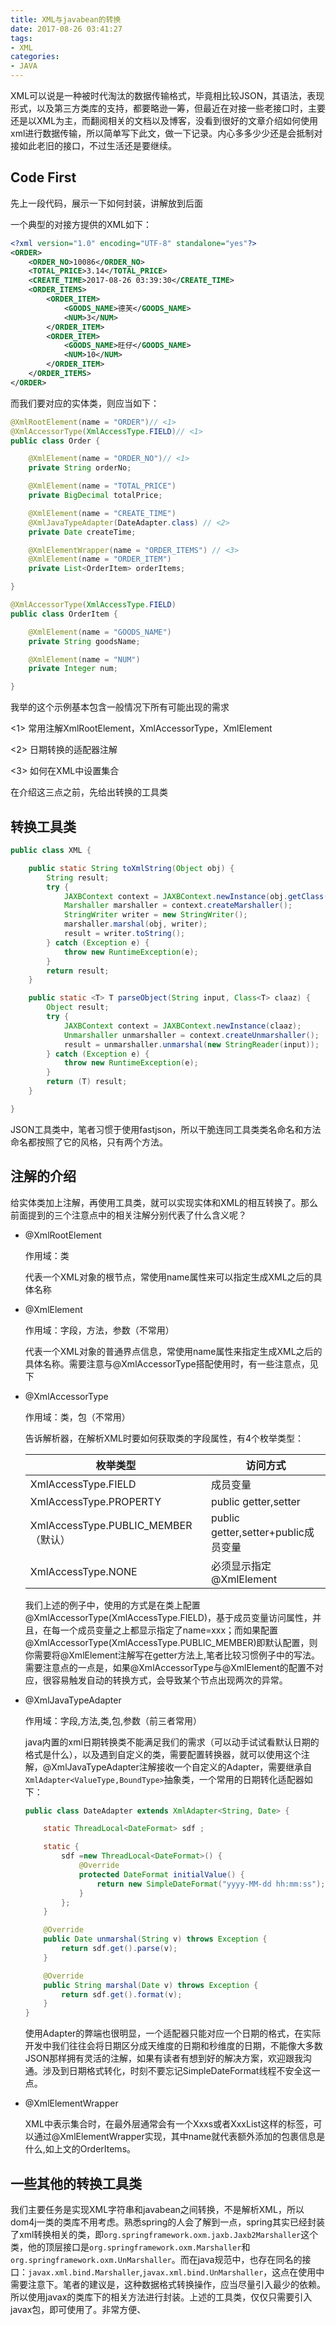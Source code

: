 ```yaml
---
title: XML与javabean的转换
date: 2017-08-26 03:41:27
tags: 
- XML
categories:
- JAVA
---
```




XML可以说是一种被时代淘汰的数据传输格式，毕竟相比较JSON，其语法，表现形式，以及第三方类库的支持，都要略逊一筹，但最近在对接一些老接口时，主要还是以XML为主，而翻阅相关的文档以及博客，没看到很好的文章介绍如何使用xml进行数据传输，所以简单写下此文，做一下记录。内心多多少少还是会抵制对接如此老旧的接口，不过生活还是要继续。

## Code First

先上一段代码，展示一下如何封装，讲解放到后面

一个典型的对接方提供的XML如下：

```xml
<?xml version="1.0" encoding="UTF-8" standalone="yes"?>
<ORDER>
    <ORDER_NO>10086</ORDER_NO>
    <TOTAL_PRICE>3.14</TOTAL_PRICE>
    <CREATE_TIME>2017-08-26 03:39:30</CREATE_TIME>
    <ORDER_ITEMS>
        <ORDER_ITEM>
            <GOODS_NAME>德芙</GOODS_NAME>
            <NUM>3</NUM>
        </ORDER_ITEM>
        <ORDER_ITEM>
            <GOODS_NAME>旺仔</GOODS_NAME>
            <NUM>10</NUM>
        </ORDER_ITEM>
    </ORDER_ITEMS>
</ORDER>
```

而我们要对应的实体类，则应当如下：

```java
@XmlRootElement(name = "ORDER")// <1>
@XmlAccessorType(XmlAccessType.FIELD)// <1>
public class Order {

    @XmlElement(name = "ORDER_NO")// <1>
    private String orderNo;

    @XmlElement(name = "TOTAL_PRICE")
    private BigDecimal totalPrice;

    @XmlElement(name = "CREATE_TIME")
    @XmlJavaTypeAdapter(DateAdapter.class) // <2>
    private Date createTime;

    @XmlElementWrapper(name = "ORDER_ITEMS") // <3>
    @XmlElement(name = "ORDER_ITEM")
    private List<OrderItem> orderItems;

}
```

```java
@XmlAccessorType(XmlAccessType.FIELD)
public class OrderItem {

    @XmlElement(name = "GOODS_NAME")
    private String goodsName;

    @XmlElement(name = "NUM")
    private Integer num;

}
```

我举的这个示例基本包含一般情况下所有可能出现的需求

<1> 常用注解XmlRootElement，XmlAccessorType，XmlElement

<2> 日期转换的适配器注解

<3> 如何在XML中设置集合

在介绍这三点之前，先给出转换的工具类

<!-- more -->

## 转换工具类

```java
public class XML {

    public static String toXmlString(Object obj) {
        String result;
        try {
            JAXBContext context = JAXBContext.newInstance(obj.getClass());
            Marshaller marshaller = context.createMarshaller();
            StringWriter writer = new StringWriter();
            marshaller.marshal(obj, writer);
            result = writer.toString();
        } catch (Exception e) {
            throw new RuntimeException(e);
        }
        return result;
    }

    public static <T> T parseObject(String input, Class<T> claaz) {
        Object result;
        try {
            JAXBContext context = JAXBContext.newInstance(claaz);
            Unmarshaller unmarshaller = context.createUnmarshaller();
            result = unmarshaller.unmarshal(new StringReader(input));
        } catch (Exception e) {
            throw new RuntimeException(e);
        }
        return (T) result;
    }

}
```

JSON工具类中，笔者习惯于使用fastjson，所以干脆连同工具类类名命名和方法命名都按照了它的风格，只有两个方法。

## 注解的介绍

给实体类加上注解，再使用工具类，就可以实现实体和XML的相互转换了。那么前面提到的三个注意点中的相关注解分别代表了什么含义呢？

- @XmlRootElement

  作用域：类

  代表一个XML对象的根节点，常使用name属性来可以指定生成XML之后的具体名称

- @XmlElement

  作用域：字段，方法，参数（不常用）

  代表一个XML对象的普通界点信息，常使用name属性来指定生成XML之后的具体名称。需要注意与@XmlAccessorType搭配使用时，有一些注意点，见下

- @XmlAccessorType

  作用域：类，包（不常用）

  告诉解析器，在解析XML时要如何获取类的字段属性，有4个枚举类型：

  | 枚举类型                            | 访问方式                            |
  | ------------------------------- | ------------------------------- |
  | XmlAccessType.FIELD             | 成员变量                            |
  | XmlAccessType.PROPERTY          | public getter,setter            |
  | XmlAccessType.PUBLIC_MEMBER（默认） | public getter,setter+public成员变量 |
  | XmlAccessType.NONE              | 必须显示指定@XmlElement               |

  我们上述的例子中，使用的方式是在类上配置@XmlAccessorType(XmlAccessType.FIELD)，基于成员变量访问属性，并且，在每一个成员变量之上都显示指定了name=xxx；而如果配置@XmlAccessorType(XmlAccessType.PUBLIC_MEMBER)即默认配置，则你需要将@XmlElement注解写在getter方法上,笔者比较习惯例子中的写法。需要注意点的一点是，如果@XmlAccessorType与@XmlElement的配置不对应，很容易触发自动的转换方式，会导致某个节点出现两次的异常。

- @XmlJavaTypeAdapter

  作用域：字段,方法,类,包,参数（前三者常用）

  java内置的xml日期转换类不能满足我们的需求（可以动手试试看默认日期的格式是什么），以及遇到自定义的类，需要配置转换器，就可以使用这个注解，@XmlJavaTypeAdapter注解接收一个自定义的Adapter，需要继承自`XmlAdapter<ValueType,BoundType>`抽象类，一个常用的日期转化适配器如下：

  ```java
  public class DateAdapter extends XmlAdapter<String, Date> {

      static ThreadLocal<DateFormat> sdf ;

      static {
          sdf =new ThreadLocal<DateFormat>() {
              @Override
              protected DateFormat initialValue() {
                  return new SimpleDateFormat("yyyy-MM-dd hh:mm:ss");
              }
          };
      }

      @Override
      public Date unmarshal(String v) throws Exception {
          return sdf.get().parse(v);
      }

      @Override
      public String marshal(Date v) throws Exception {
          return sdf.get().format(v);
      }
  }
  ```

  使用Adapter的弊端也很明显，一个适配器只能对应一个日期的格式，在实际开发中我们往往会将日期区分成天维度的日期和秒维度的日期，不能像大多数JSON那样拥有灵活的注解，如果有读者有想到好的解决方案，欢迎跟我沟通。涉及到日期格式转化，时刻不要忘记SimpleDateFormat线程不安全这一点。

- @XmlElementWrapper

  XML中表示集合时，在最外层通常会有一个Xxxs或者XxxList这样的标签，可以通过@XmlElementWrapper实现，其中name就代表额外添加的包裹信息是什么,如上文的OrderItems。

## 一些其他的转换工具类

我们主要任务是实现XML字符串和javabean之间转换，不是解析XML，所以dom4j一类的类库不用考虑。熟悉spring的人会了解到一点，spring其实已经封装了xml转换相关的类，即`org.springframework.oxm.jaxb.Jaxb2Marshaller`这个类，他的顶层接口是`org.springframework.oxm.Marshaller`和`org.springframework.oxm.UnMarshaller`。而在java规范中，也存在同名的接口：`javax.xml.bind.Marshaller`,`javax.xml.bind.UnMarshaller`，这点在使用中需要注意下。笔者的建议是，这种数据格式转换操作，应当尽量引入最少的依赖。所以使用javax的类库下的相关方法进行封装。上述的工具类，仅仅只需要引入javax包，即可使用了。非常方便、